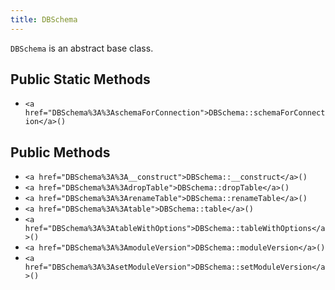 ```yaml
---
title: DBSchema
---
```


`DBSchema` is an abstract base class.

## Public Static Methods

* `<a href="DBSchema%3A%3AschemaForConnection">DBSchema::schemaForConnection</a>()`

## Public Methods

* `<a href="DBSchema%3A%3A__construct">DBSchema::__construct</a>()`
* `<a href="DBSchema%3A%3AdropTable">DBSchema::dropTable</a>()`
* `<a href="DBSchema%3A%3ArenameTable">DBSchema::renameTable</a>()`
* `<a href="DBSchema%3A%3Atable">DBSchema::table</a>()`
* `<a href="DBSchema%3A%3AtableWithOptions">DBSchema::tableWithOptions</a>()`
* `<a href="DBSchema%3A%3AmoduleVersion">DBSchema::moduleVersion</a>()`
* `<a href="DBSchema%3A%3AsetModuleVersion">DBSchema::setModuleVersion</a>()`

